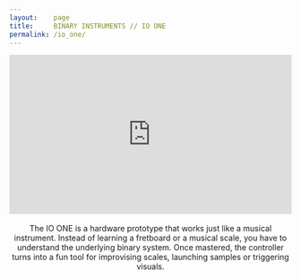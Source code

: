```yaml
---
layout:    page
title:     BINARY INSTRUMENTS // IO ONE
permalink: /io_one/
---
```

<div align="center">
<style>.embed-container { position: relative; padding-bottom: 56.25%; height: 0; overflow: hidden; max-width: 100%; } .embed-container iframe, .embed-container object, .embed-container embed { position: absolute; top: 0; left: 0; width: 100%; height: 100%; }</style><div class='embed-container'><iframe src='https://player.vimeo.com/video/156947468' frameborder='0' webkitAllowFullScreen mozallowfullscreen allowFullScreen></iframe></div>

<br> 
The IO ONE is a hardware prototype that works just like a musical instrument. Instead of learning a fretboard or a musical scale, you have to understand the underlying binary system. Once mastered, the controller turns into a fun tool for improvising scales, launching samples or triggering visuals.
</div>